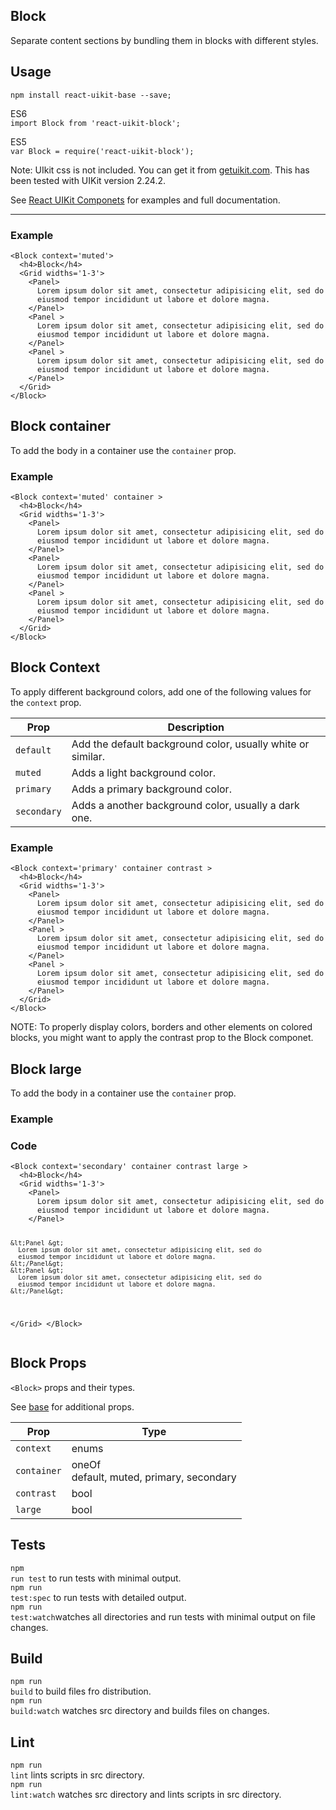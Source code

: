 <div><section><h1>Block</h1><p class="uk-article-lead">Separate content sections by bundling them in blocks with different styles.</p></section><section><h2>Usage</h2><p><code>npm install react-uikit-base --save;</code></p><p>ES6 <br/><code>import Block from &#x27;react-uikit-block&#x27;;</code><br/></p><p>ES5 <br/><code>var Block = require(&#x27;react-uikit-block&#x27;);</code></p><p><span class="uk-badge  uk-badge-danger">Note:</span>  UIkit css is not included. You can get it from <a href="http://getuikit.com/">getuikit.com</a>. This has been tested with UIKit version 2.24.2.</p><p>See <a href="http://otissv.github.io/react-uikit-components">React UIKit Componets</a> for examples and full documentation.</p><hr class="uk-article-divider"/><h3>Example</h3><pre class="uk-scrollable-text"><code>&lt;Block context=&#x27;muted&#x27;&gt;
  &lt;h4&gt;Block&lt;/h4&gt;
  &lt;Grid widths=&#x27;1-3&#x27;&gt;
    &lt;Panel&gt;
      Lorem ipsum dolor sit amet, consectetur adipisicing elit, sed do
      eiusmod tempor incididunt ut labore et dolore magna.
    &lt;/Panel&gt;
    &lt;Panel &gt;
      Lorem ipsum dolor sit amet, consectetur adipisicing elit, sed do
      eiusmod tempor incididunt ut labore et dolore magna.
    &lt;/Panel&gt;
    &lt;Panel &gt;
      Lorem ipsum dolor sit amet, consectetur adipisicing elit, sed do
      eiusmod tempor incididunt ut labore et dolore magna.
    &lt;/Panel&gt;
  &lt;/Grid&gt;
&lt;/Block&gt;</code></pre></section><section><h2>Block container</h2><p>To add the body in a container use the <code>container</code> prop.</p><h3>Example</h3><pre class="uk-scrollable-text"><code>&lt;Block context=&#x27;muted&#x27; container &gt;
  &lt;h4&gt;Block&lt;/h4&gt;
  &lt;Grid widths=&#x27;1-3&#x27;&gt;
    &lt;Panel&gt;
      Lorem ipsum dolor sit amet, consectetur adipisicing elit, sed do
      eiusmod tempor incididunt ut labore et dolore magna.
    &lt;/Panel&gt;
    &lt;Panel&gt;
      Lorem ipsum dolor sit amet, consectetur adipisicing elit, sed do
      eiusmod tempor incididunt ut labore et dolore magna.
    &lt;/Panel&gt;
    &lt;Panel &gt;
      Lorem ipsum dolor sit amet, consectetur adipisicing elit, sed do
      eiusmod tempor incididunt ut labore et dolore magna.
    &lt;/Panel&gt;
  &lt;/Grid&gt;
&lt;/Block&gt;</code></pre></section><section><h2>Block Context</h2><p>To apply different background colors, add one of the following values for the <code>context</code> prop.</p><table class="uk-table"><thead><tr><th>Prop</th><th>Description</th></tr></thead><tbody><tr><td><code>default</code></td><td>Add the default background color, usually white or similar.</td></tr><tr><td><code>muted</code></td><td>Adds a light background color.</td></tr><tr><td><code>primary</code></td><td>Adds a primary background color.</td></tr><tr><td><code>secondary</code></td><td>Adds a another background color, usually a dark one.</td></tr></tbody></table><h3>Example</h3><pre class="uk-scrollable-text"><code>&lt;Block context=&#x27;primary&#x27; container contrast &gt;
  &lt;h4&gt;Block&lt;/h4&gt;
  &lt;Grid widths=&#x27;1-3&#x27;&gt;
    &lt;Panel&gt;
      Lorem ipsum dolor sit amet, consectetur adipisicing elit, sed do
      eiusmod tempor incididunt ut labore et dolore magna.
    &lt;/Panel&gt;
    &lt;Panel &gt;
      Lorem ipsum dolor sit amet, consectetur adipisicing elit, sed do
      eiusmod tempor incididunt ut labore et dolore magna.
    &lt;/Panel&gt;
    &lt;Panel &gt;
      Lorem ipsum dolor sit amet, consectetur adipisicing elit, sed do
      eiusmod tempor incididunt ut labore et dolore magna.
    &lt;/Panel&gt;
  &lt;/Grid&gt;
&lt;/Block&gt;</code></pre><p><span class="uk-badge">NOTE:</span>  To properly display colors, borders and other elements on colored blocks, you might want to apply the contrast prop to the Block componet.</p></section><section><h2>Block large</h2><p>To add the body in a container use the <code>container</code> prop.</p><h3>Example</h3><h3>Code</h3><pre class="uk-scrollable-text"><code>&lt;Block context=&#x27;secondary&#x27; container contrast large &gt;
  &lt;h4&gt;Block&lt;/h4&gt;
  &lt;Grid widths=&#x27;1-3&#x27;&gt;
    &lt;Panel&gt;
      Lorem ipsum dolor sit amet, consectetur adipisicing elit, sed do
      eiusmod tempor incididunt ut labore et dolore magna.
    &lt;/Panel&gt;

    &lt;Panel &gt;
      Lorem ipsum dolor sit amet, consectetur adipisicing elit, sed do
      eiusmod tempor incididunt ut labore et dolore magna.
    &lt;/Panel&gt;
    &lt;Panel &gt;
      Lorem ipsum dolor sit amet, consectetur adipisicing elit, sed do
      eiusmod tempor incididunt ut labore et dolore magna.
    &lt;/Panel&gt;
  &lt;/Grid&gt;
&lt;/Block&gt;</code></pre></section><section><h2>Block Props</h2><p><code>&lt;Block&gt;</code> props and their types.</p><p>See <a href="https://github.com/otissv/react-uikit-base">base</a> for additional props.</p><table class="uk-table"><thead><tr><th>Prop</th><th>Type</th></tr></thead><tbody><tr><td><code>context</code></td><td>enums</td></tr><tr><td><code>container</code></td><td colspan="2">oneOf <br/>default, muted, primary, secondary</td></tr><tr><td><code>contrast</code></td><td>bool</td></tr><tr><td><code>large</code></td><td>bool</td></tr></tbody></table></section><section><h2>Tests</h2><p><code>npm run test</code> to run tests with minimal output.<br/><code>npm run test:spec</code> to run tests with detailed output.<br/><code>npm run test:watch</code>watches all directories and run tests with minimal output on file changes.<br/></p></section><section><h2>Build</h2><p><code>npm run build</code> to build files fro distribution.<br/><code>npm run build:watch</code> watches src directory and builds files on changes.<br/></p></section><section><h2>Lint</h2><p><code>npm run lint</code> lints scripts in src directory.<br/><code>npm run lint:watch</code> watches src directory and lints scripts in src directory.<br/></p></section></div>